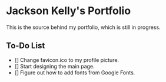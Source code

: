 # Jackson Kelly's Portfolio
This is the source behind my portfolio, which is still in progress.

## To-Do List
- [] Change favicon.ico to my profile picture.
- [] Start designing the main page.
- [] Figure out how to add fonts from Google Fonts.